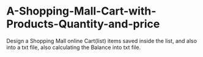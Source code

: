 # A-Shopping-Mall-Cart-with-Products-Quantity-and-price
Design a Shopping Mall online Cart(list) items saved inside the list, and also into a txt file, also calculating the Balance into txt file.
